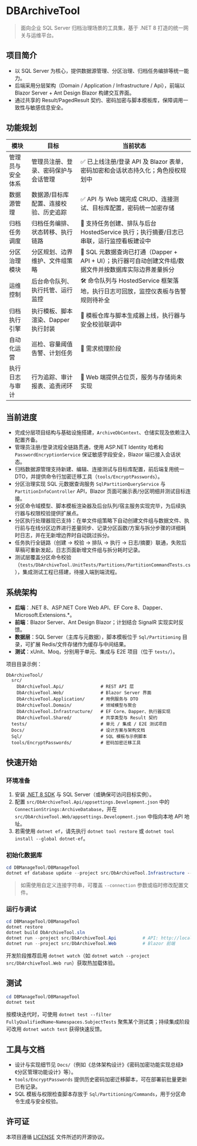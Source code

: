 # DBArchiveTool

> 面向企业 SQL Server 归档治理场景的工具集，基于 .NET 8 打造的统一网关与运维平台。

## 项目简介
- 以 SQL Server 为核心，提供数据源管理、分区治理、归档任务编排等统一能力。
- 后端采用分层架构（Domain / Application / Infrastructure / Api），前端以 Blazor Server + Ant Design Blazor 构建交互界面。
- 通过共享的 Result/PagedResult 契约、密码加密与脚本模板库，保障调用一致性与敏感信息安全。

## 功能规划
| 模块 | 目标 | 当前状态 |
| --- | --- | --- |
| 管理员与安全体系 | 管理员注册、登录、密码保护与会话管理 | ✅ 已上线注册/登录 API 及 Blazor 表单，密码加密和会话状态持久化；角色授权规划中 |
| 数据源管理 | 数据源/目标库配置、连接校验、历史追踪 | ✅ API 与 Web 端完成 CRUD、连接测试、目标库配置，密码统一加密存储 |
| 归档任务调度 | 归档任务编排、状态转移、执行链路 | 🧩 支持任务创建、排队与后台 HostedService 执行；执行摘要/日志已串联，运行监控看板建设中 |
| 分区治理模块 | 分区规划、边界维护、文件组策略 | 🚧 SQL 元数据查询已打通（Dapper + API + UI）；执行器可自动创建文件组/数据文件并按数据库实际边界差量拆分 |
| 运维控制 | 后台命令队列、执行托管、运行监控 | 🛠️ 命令队列与 HostedService 框架落地，执行日志可回放，监控仪表板与告警规则待补全 |
| 归档执行引擎 | 执行模板、脚本渲染、Dapper 执行封装 | 🧪 模板仓库与脚本生成器上线，执行器与安全校验联调中 |
| 自动化运营 | 巡检、容量阈值告警、计划任务 | 🐣 需求梳理阶段 |
| 执行日志与审计 | 行为追踪、审计报表、追责闭环 | 📝 Web 端提供占位页，服务与存储尚未实现 |

## 当前进度
- 完成分层项目结构与基础设施搭建，`ArchiveDbContext`、仓储实现及依赖注入配置齐备。
- 管理员注册/登录流程全链路贯通，使用 ASP.NET Identity 哈希和 `PasswordEncryptionService` 保证敏感字段安全，Blazor 端已接入会话状态。
- 归档数据源管理支持新建、编辑、连接测试与目标库配置，前后端复用统一 DTO，并提供命令行加密迁移工具（`tools/EncryptPasswords`）。
- 分区治理实现 SQL 元数据查询服务 `SqlPartitionQueryService` 与 `PartitionInfoController` API，Blazor 页面可展示表/分区明细并测试目标连接。
- 分区命令域模型、脚本模板渲染器及后台队列/宿主服务实现完毕，为后续执行器与权限校验提供扩展点。
- 分区执行处理器现已支持：在单文件组策略下自动创建文件组与数据文件、执行前与在线分区边界进行差量同步、记录分区函数/方案与拆分步骤的详细耗时日志，并在无新增边界时自动跳过拆分。
- 任务执行全链路（创建 → 校验 → 排队 → 执行 → 日志/摘要）联通，失败后草稿可重新发起，日志页面新增文件组与拆分耗时记录。
- 测试层覆盖分区命令校验（`tests/DbArchiveTool.UnitTests/Partitions/PartitionCommandTests.cs`），集成测试工程已搭建，待接入端到端流程。

## 系统架构
- **后端**：.NET 8、ASP.NET Core Web API、EF Core 8、Dapper、Microsoft.Extensions.*。
- **前端**：Blazor Server、Ant Design Blazor；计划结合 SignalR 实现实时反馈。
- **数据层**：SQL Server（主库与元数据），脚本模板位于 `Sql/Partitioning` 目录，可扩展 Redis/文件存储作为缓存与中间结果。
- **测试**：xUnit、Moq，分别用于单元、集成与 E2E 项目（位于 `tests/`）。

项目目录示例：
```
DbArchiveTool/
  src/
    DbArchiveTool.Api/              # REST API 层
    DbArchiveTool.Web/              # Blazor Server 界面
    DbArchiveTool.Application/      # 用例服务与 DTO
    DbArchiveTool.Domain/           # 领域模型与聚合
    DbArchiveTool.Infrastructure/   # EF Core、Dapper、执行器实现
    DbArchiveTool.Shared/           # 共享类型与 Result 契约
  tests/                            # 单元 / 集成 / E2E 测试项目
  Docs/                             # 设计方案与架构文档
  Sql/                              # SQL 模板与示例脚本
  tools/EncryptPasswords/           # 密码加密迁移工具
```

## 快速开始
### 环境准备
1. 安装 [.NET 8 SDK](https://dotnet.microsoft.com/) 与 SQL Server（或确保可访问目标实例）。
2. 配置 `src/DbArchiveTool.Api/appsettings.Development.json` 中的 `ConnectionStrings:ArchiveDatabase`，并在 `src/DbArchiveTool.Web/appsettings.Development.json` 中指向本地 API 地址。
3. 若需使用 `dotnet ef`，请先执行 `dotnet tool restore` 或 `dotnet tool install --global dotnet-ef`。

### 初始化数据库
```powershell
cd DBManageTool/DBManageTool
dotnet ef database update --project src/DbArchiveTool.Infrastructure --startup-project src/DbArchiveTool.Api
```
> 如需使用自定义连接字符串，可覆盖 `--connection` 参数或临时修改配置文件。

### 运行与调试
```powershell
cd DBManageTool/DBManageTool
dotnet restore
dotnet build DbArchiveTool.sln
dotnet run --project src/DbArchiveTool.Api          # API: http://localhost:5083 / https://localhost:5001
dotnet run --project src/DbArchiveTool.Web          # Blazor 前端
```
开发阶段推荐启用 `dotnet watch`（如 `dotnet watch --project src/DbArchiveTool.Web run`）获取热加载体验。

## 测试
```powershell
cd DBManageTool/DBManageTool
dotnet test
```
按模块迭代时，可使用 `dotnet test --filter FullyQualifiedName~Namespaces.SubjectTests` 聚焦某个测试类；持续集成阶段可改用 `dotnet watch test` 获得快速反馈。

## 工具与文档
- 设计与实现细节见 `Docs/`（例如《总体架构设计》《密码加密功能实现总结》《分区管理功能设计》等）。
- `tools/EncryptPasswords` 提供历史密码加密迁移脚本，可在部署前批量更新已有记录。
- SQL 模板与权限检查脚本存放于 `Sql/Partitioning/Commands`，用于分区命令生成与安全校验。

## 许可证
本项目遵循 [LICENSE](LICENSE) 文件所述的开源协议。
